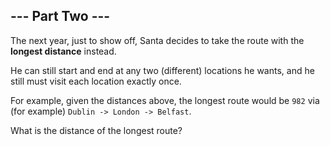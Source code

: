 ## --- Part Two ---

The next year, just to show off, Santa decides to take the route with the **longest distance** instead.

He can still start and end at any two (different) locations he wants, and he still must visit each location exactly once.

For example, given the distances above, the longest route would be ``982`` via (for example) ``Dublin -> London -> Belfast``.

What is the distance of the longest route?

